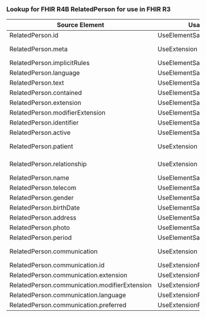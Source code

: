 ### Lookup for FHIR R4B RelatedPerson for use in FHIR R3

| Source Element | Usage | Target |
| -------------- | ----- | ------ |
| RelatedPerson.id | UseElementSameName | RelatedPerson.id |
| RelatedPerson.meta | UseExtension | http://hl7.org/fhir/4.3/StructureDefinition/extension-RelatedPerson.meta |
| RelatedPerson.implicitRules | UseElementSameName | RelatedPerson.implicitRules |
| RelatedPerson.language | UseElementSameName | RelatedPerson.language |
| RelatedPerson.text | UseElementSameName | RelatedPerson.text |
| RelatedPerson.contained | UseElementSameName | RelatedPerson.contained |
| RelatedPerson.extension | UseElementSameName | RelatedPerson.extension |
| RelatedPerson.modifierExtension | UseElementSameName | RelatedPerson.modifierExtension |
| RelatedPerson.identifier | UseElementSameName | RelatedPerson.identifier |
| RelatedPerson.active | UseElementSameName | RelatedPerson.active |
| RelatedPerson.patient | UseExtension | http://hl7.org/fhir/4.3/StructureDefinition/extension-RelatedPerson.patient |
| RelatedPerson.relationship | UseExtension | http://hl7.org/fhir/4.3/StructureDefinition/extension-RelatedPerson.relationship |
| RelatedPerson.name | UseElementSameName | RelatedPerson.name |
| RelatedPerson.telecom | UseElementSameName | RelatedPerson.telecom |
| RelatedPerson.gender | UseElementSameName | RelatedPerson.gender |
| RelatedPerson.birthDate | UseElementSameName | RelatedPerson.birthDate |
| RelatedPerson.address | UseElementSameName | RelatedPerson.address |
| RelatedPerson.photo | UseElementSameName | RelatedPerson.photo |
| RelatedPerson.period | UseElementSameName | RelatedPerson.period |
| RelatedPerson.communication | UseExtension | http://hl7.org/fhir/4.3/StructureDefinition/extension-RelatedPerson.communication |
| RelatedPerson.communication.id | UseExtensionFromAncestor | - |
| RelatedPerson.communication.extension | UseExtensionFromAncestor | - |
| RelatedPerson.communication.modifierExtension | UseExtensionFromAncestor | - |
| RelatedPerson.communication.language | UseExtensionFromAncestor | - |
| RelatedPerson.communication.preferred | UseExtensionFromAncestor | - |
